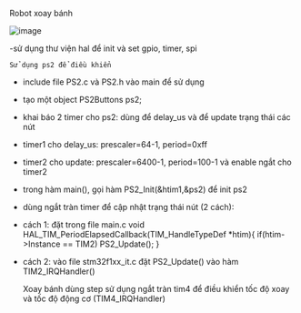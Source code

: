 Robot xoay bánh

![image](https://hackmd.io/_uploads/By6ElkmU0.png)

-sử dụng thư viện hal để init và set gpio, timer, spi

	Sử dụng ps2 để điều khiển
- include file PS2.c và PS2.h vào main để sử dụng
- tạo một object PS2Buttons ps2;
- khai báo 2 timer cho ps2: dùng để delay_us và để update trạng thái các nút
- timer1 cho delay_us: prescaler=64-1, period=0xff
- timer2 cho update: prescaler=6400-1, period=100-1 và enable ngắt cho timer2
- trong hàm main(), gọi hàm PS2_Init(&htim1,&ps2) để init ps2
- dùng ngắt tràn timer để cập nhật trạng thái nút (2 cách):
- cách 1: đặt trong file main.c
void HAL_TIM_PeriodElapsedCallback(TIM_HandleTypeDef *htim){
  if(htim->Instance == TIM2) PS2_Update();
}
- cách 2:
vào file stm32f1xx_it.c
đặt PS2_Update() vào hàm TIM2_IRQHandler()

	Xoay bánh dùng step
sử dụng ngắt tràn tim4 để điều khiển tốc độ xoay và tốc độ động cơ (TIM4_IRQHandler)
